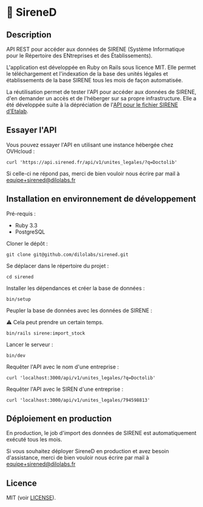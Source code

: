 # 🏢 SireneD

## Description

API REST pour accéder aux données de SIRENE (Système Informatique pour le Répertoire des ENtreprises et des Établissements).

L'application est développée en Ruby on Rails sous licence MIT. Elle permet le téléchargement et l'indexation de la base des unités légales et établissements de la base SIRENE tous les mois de façon automatisée.

La réutilisation permet de tester l'API pour accéder aux données de SIRENE, d'en demander un accès et de l'héberger sur sa propre infrastructure. Elle a été développée suite à la dépréciation de l'[API pour le fichier SIRENE d'Etalab](https://github.com/etalab/sirene_as_api).

## Essayer l'API

Vous pouvez essayer l'API en utilisant une instance hébergée chez OVHcloud :

    curl 'https://api.sirened.fr/api/v1/unites_legales/?q=Doctolib'

Si celle-ci ne répond pas, merci de bien vouloir nous écrire par mail à equipe+sirened@dilolabs.fr

## Installation en environnement de développement

Pré-requis :

- Ruby 3.3
- PostgreSQL

Cloner le dépôt :

    git clone git@github.com/dilolabs/sirened.git

Se déplacer dans le répertoire du projet :

    cd sirened

Installer les dépendances et créer la base de données :

    bin/setup

Peupler la base de données avec les données de SIRENE :

⚠️  Cela peut prendre un certain temps.

    bin/rails sirene:import_stock

Lancer le serveur :

    bin/dev

Requêter l'API avec le nom d'une entreprise :

    curl 'localhost:3000/api/v1/unites_legales/?q=Doctolib'

Requêter l'API avec le SIREN d'une entreprise :

    curl 'localhost:3000/api/v1/unites_legales/794598813'

## Déploiement en production

En production, le job d'import des données de SIRENE est automatiquement exécuté tous les mois.

Si vous souhaitez déployer SireneD en production et avez besoin d'assistance, merci de bien vouloir nous écrire par mail à equipe+sirened@dilolabs.fr

## Licence

MIT (voir [LICENSE](LICENSE)).

